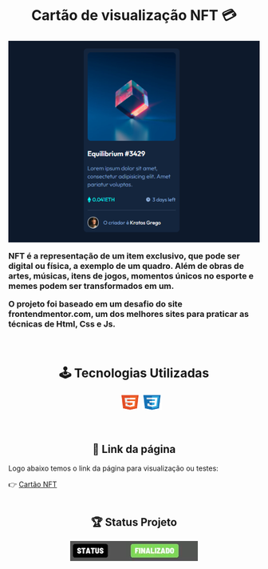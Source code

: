 <h1 align="center">Cartão de visualização NFT 💳<h3>

<p align="center">
    <img align="center" src="./src/images/cartao-nft.png">
</p>

<p>NFT é a representação de um item exclusivo, que pode ser digital ou física, a exemplo de um quadro. Além de obras de artes, músicas, itens de jogos, momentos únicos no esporte e memes podem ser transformados em um.</p>

<p>O projeto foi baseado em um desafio do site frontendmentor.com,  um dos melhores sites para praticar as técnicas de Html, Css e Js.</p>

<div align="center" valign="top"><br>
 <h2>🕹️ Tecnologias Utilizadas</h2>
    <ul align="center">
        <img align="center" alt="HTML" height="30" width="40" src="https://raw.githubusercontent.com/devicons/devicon/master/icons/html5/html5-original.svg">
        <img align="center" alt="CSS" height="30" width="40" src="https://raw.githubusercontent.com/devicons/devicon/master/icons/css3/css3-original.svg">
    </ul><br>
</div>

<h2 align="center">🔗 Link da página</h2>
<p>Logo abaixo temos o link da página para visualização ou testes:</p>
👉 <a href="https://oseiasweb.github.io/cartao-nft/" target="_blank">Cartão NFT</a><br><br>

<h2 align="center">🏆 Status Projeto</h2>
<p align="center">
 <img src="./src/images/finalizado.webp"/>
</p>
